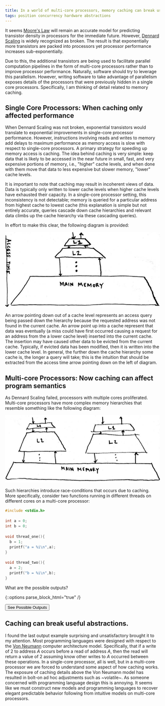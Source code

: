 ```yaml
---
title: In a world of multi-core processors, memory caching can break useful abstractions.
tags: position concurrency hardware abstractions
---
```


It seems [Moore's Law](https://en.wikipedia.org/wiki/Moore%27s_law)
will remain an accurate model for predicting transistor density in
processors for the immediate future. However,
[Dennard Scaling](https://en.wikipedia.org/wiki/Dennard_scaling) is
widely recognized as broken. The result is that exponentially more
transistors are packed into processors yet processor performance
increases sub-exponentially.

Due to this, the additional transistors are being used to facilitate
parallel computation pipelines in the form of multi-core processors
rather than to improve processor performance. Naturally, software
should try to leverage this parallelism. However, writing software to
take advantage of parallelism exposes details of the processors that
were previously hidden in a single core processors. Specifically, I am
thinking of detail related to memory caching.

## Single Core Processors: When caching only affected performance

When Dennard Scaling was not broken, exponential transistors would
translate to exponential improvements in single-core processor
performance.  However, instructions involving reads and writes to
memory add delays to maximum performance as memory access is slow with
respect to single-core processors. A primary strategy for speeding up
memory access is caching. The idea behind caching is very simple: keep
data that is likely to be accessed in the near future in small, fast,
and very expensive portions of memory, i.e., "higher" cache levels,
and when done with them move that data to less expensive but slower
memory, "lower" cache levels.

It is important to note that caching may result in incoherent views of
data. Data is typically only written to lower cache levels when higher
cache levels have exhausted their capacity. In a single-core processor
setting, this inconsistency is not detectable; memory is queried for a
particular address from highest cache to lowest cache (this
explanation is simple but not entirely accurate, queries cascade down
cache hierarchies and relevant data climbs up the cache hierarchy via
these cascading queries).

In effort to make this clear, the following diagram is provided:

![Single-Core Processor Cache Access Hierarchy](/img/single_processor_cache_access_hierarchy.jpg)

An arrow pointing down out of a cache level represents an access query
being passed down the hierarchy because the requested address was not
found in the current cache. An arrow point up into a cache represent
that data was eventually (a miss could have first occurred causing a
request for an address from the a lower cache level) inserted into the
current cache. The insertion may have caused other data to be evicted
from the current cache. Typically, if evicted data has been modified,
then it is written into the lower cache level. In general, the further
down the cache hierarchy some cache is, the longer a query will take;
this is the intuition that should be extracted from the access time
arrow pointing down on the left of diagram.

## Multi-core Processors: Now caching can affect program semantics

As Dennard Scaling failed, processors with multiple cores
proliferated. Multi-core processors have more complex memory
hierarchies that resemble something like the following diagram:

![Multi-Core Processor Cache Access Hierarchy](/img/multi_core_processor_cache_access_hierarchy.jpg)

Such hierarchies introduce race-conditions that occurs due to
caching.  More specifically, consider two functions running in
different threads on different cores on a multi-core processor:

~~~c
#include <stdio.h>

int a = 0;
int b = 0;

void thread_one(){
  b = 1;
  printf("a = %i\n",a);
}

void thread_two(){
  a = 2;
  printf("b = %i\n",b);
}
~~~

What are the possible outputs?

<style>
.hidden{
    display:none;
}

.unhidden{
    display:block;
}
</style>
<script type="text/javascript">
function unhide(clickedButton, divID) {
var item = document.getElementById(divID);
if (item) {
    if(item.className=='hidden'){
        item.className = 'unhidden' ;
        clickedButton.style.visibility = 'hidden'
        
    }else{
        item.className = 'hidden';
        clickedButton.value = 'unhide'
    }
}}

</script>

{::options parse_block_html="true" /}
<div id="answer" class="hidden">

### thread_one prints before thread_two assigns

~~~
0
1
~~~

### thread_two prints before thread_one assigns

~~~
0
2
~~~

### Both assign, thread_one prints then thread_two prints

~~~
2
1
~~~


### Both assign, thread_two prints then thread_one prints

~~~
1
2
~~~

### Main memory is inconsistent due to memory writes not cascading downward completely

Any of the earlier given outputs or, the more surprising output, 

~~~
0
0
~~~

</div>
<input type="button" onclick="unhide(this, 'answer') " value="See Possible Outputs">

## Caching can break useful abstractions.

I found the last output example surprising and unsatisfactory brought
it to my attention. Most programming languages were designed with
respect to the
[Von Neumann](https://en.wikipedia.org/wiki/Von_Neumann_architecture)
computer architecture model. Specifically, that if a write of $2$ to
address $A$ occurs before a read of address $A$, then the read will
return a value of $2$ assuming know other writes to $A$ occurred
between these operations. In a single-core processor, all is well, but
in a multi-core processor we are forced to understand some aspect of
how caching works. The exposure of caching details above the Von
Neumann model has resulted in bolt-on ad hoc adjustments such as
~volatile~. As someone concerned with programming language design this
is annoying. It seems like we must construct new models and
programming languages to recover elegant predictable behavior
following from intuitive models on multi-core processors.

